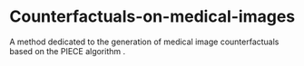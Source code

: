 # Counterfactuals-on-medical-images
A method dedicated to the generation of medical image counterfactuals based on the PIECE algorithm .
